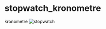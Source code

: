 # stopwatch_kronometre
kronometre
![stopwatch](https://user-images.githubusercontent.com/100160834/203158061-6e5ed234-c74c-40fa-9c90-32ad2cb5bb21.png)
